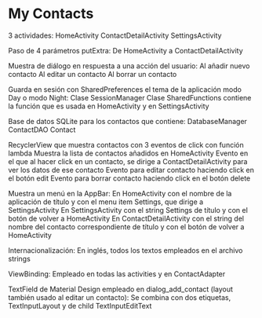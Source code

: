 # My Contacts

3 actividades:
HomeActivity
ContactDetailActivity
SettingsActivity

Paso de 4 parámetros putExtra:
De HomeActivity a ContactDetailActivity

Muestra de diálogo en respuesta a una acción del usuario:
Al añadir nuevo contacto
Al editar un contacto
Al borrar un contacto

Guarda en sesión con SharedPreferences el tema de la aplicación modo Day o modo Night:
Clase SessionManager
Clase SharedFunctions contiene la función que es usada en HomeActivity y en SettingsActivity

Base de datos SQLite para los contactos que contiene:
DatabaseManager
ContactDAO
Contact

RecyclerView que muestra contactos con 3 eventos de click con función lambda
Muestra la lista de contactos añadidos en HomeActivity
Evento en el que al hacer click en un contacto, se dirige a ContactDetailActivity para ver los datos de ese contacto
Evento para editar contacto haciendo click en el botón edit
Evento para borrar contacto haciendo click en el botón delete

Muestra un menú en la AppBar:
En HomeActivity con el nombre de la aplicación de título y con el menu item Settings, que dirige a SettingsActivity
En SettingsActivity con el string Settings de título y con el botón de volver a HomeActivity
En ContactDetailActivity con el string del nombre del contacto correspondiente de título y con el botón de volver a HomeActivity

Internacionalización:
En inglés, todos los textos empleados en el archivo strings

ViewBinding:
Empleado en todas las activities y en ContactAdapter

TextField de Material Design empleado en dialog_add_contact (layout también usado al editar un contacto):
Se combina con dos etiquetas, TextInputLayout y de child TextInputEditText
